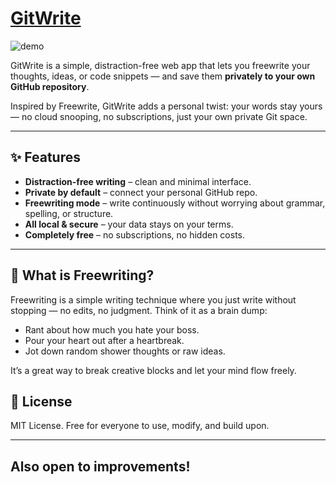 
# [GitWrite](https://gitwrite-info.vercel.app/)

![demo](https://github.com/user-attachments/assets/2743a0ed-e7b9-4b03-bccc-5265c9034ee5)


GitWrite is a simple, distraction-free web app that lets you freewrite your thoughts, ideas, or code snippets — and save them **privately to your own GitHub repository**.

Inspired by Freewrite, 
GitWrite adds a personal twist: your words stay yours — no cloud snooping, no subscriptions, just your own private Git space.

---

## ✨ Features

* **Distraction-free writing** – clean and minimal interface.
* **Private by default** – connect your personal GitHub repo.
* **Freewriting mode** – write continuously without worrying about grammar, spelling, or structure.
* **All local & secure** – your data stays on your terms.
* **Completely free** – no subscriptions, no hidden costs.

---

## 🚀 What is Freewriting?

Freewriting is a simple writing technique where you just write without stopping — no edits, no judgment.
Think of it as a brain dump:

* Rant about how much you hate your boss.
* Pour your heart out after a heartbreak.
* Jot down random shower thoughts or raw ideas.

It’s a great way to break creative blocks and let your mind flow freely.

## 📜 License

MIT License. Free for everyone to use, modify, and build upon.

---
## Also open to improvements!
